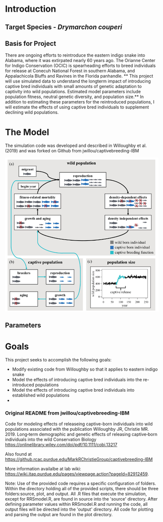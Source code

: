 # Introduction

## Target Species - *Drymarchon couperi*

## Basis for Project

There are ongoing efforts to reintroduce the eastern indigo snake into Alabama, where it was extirpated nearly 60 years ago.
The Orianne Center for Indigo Conservation (OCIC) is spearheading efforts to breed individuals for release at Conecuh National Forest in southern Alabama, and Appalachicola Bluffs and Ravines in the Florida panhandle.
** This project will use simulated data to understand the longterm impact of introducing captive bred individuals with small amounts of genetic adaptation to captivity into wild populations. Estimated model parameters include population fitness, neutral genetic diversity, and population size.**
In addition to estimating these parameters for the reintroduced populations, I will estimate the effects of using captive bred individuals to supplement declining wild populations.

# The Model

The simulation code was developed and described in Willoughby et al. (2019) and was forked on Github from jwillou/captivebreeding-IBM

![Model schematic from Willoughby et al. (2019)](figures/model-schematic.png)

<!-- <img src = "figures/model-schematic.png"> -->

## Parameters

# Goals

This project seeks to accomplish the following goals:

- Modify existing code from Willoughby so that it applies to eastern indigo snake 
- Model the effects of introducing captive bred individuals into the re-introduced populations
- Model the effects of introducing captive bred individuals into established wild populations
- 

### Original README from jwillou/captivebreeding-IBM

Code for modeling effects of releaseing captive-born individuals into wild populations associated with the publication Willoughby JR, Christie MR. 2019. Long‐term demographic and genetic effects of releasing captive‐born individuals into the wild Conservation Biology https://onlinelibrary.wiley.com/doi/pdf/10.1111/cobi.13217

Also found at https://github.rcac.purdue.edu/MarkRChristieGroup/captivebreeding-IBM

More information availalbe at lab wiki: https://wiki.itap.purdue.edu/pages/viewpage.action?pageId=82912459.

Note: Use of the provided code requires a specific configuration of folders. Within the directory holding all of the provided scripts, there should be three folders:source, plot, and output. All .R files that execute the simulation, except for RRSmodel.R, are found in source into the 'source' directory. After defining parameter values within RRSmodel.R and running the code, all output files will be directed into the 'output' directory. All code for plotting and parsing the output are found in the plot directory.